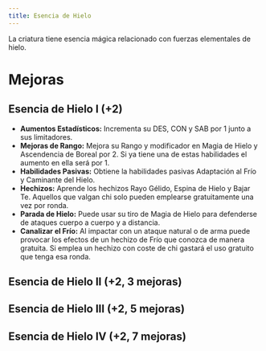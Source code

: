 ```yaml
---
title: Esencia de Hielo
---
```


La criatura tiene esencia mágica relacionado con fuerzas elementales de hielo.

# Mejoras

## Esencia de Hielo I (+2)

- **Aumentos Estadísticos:** Incrementa su DES, CON y SAB por 1 junto a sus limitadores.
- **Mejoras de Rango:** Mejora su Rango y modificador en Magia de Hielo y Ascendencia de Boreal por 2. Si ya tiene una de estas habilidades el aumento en ella será por 1. 
- **Habilidades Pasivas:** Obtiene la habilidades pasivas Adaptación al Frío y Caminante del Hielo.
- **Hechizos:** Aprende los hechizos Rayo Gélido, Espina de Hielo y Bajar Te. Aquellos que valgan chi solo pueden emplearse gratuitamente una vez por ronda.
- **Parada de Hielo:** Puede usar su tiro de Magia de Hielo para defenderse de ataques cuerpo a cuerpo y a distancia.
- **Canalizar el Frío:** Al impactar con un ataque natural o de arma puede provocar los efectos de un hechizo de Frío que conozca de manera gratuita. Si emplea un hechizo con coste de chi gastará el uso gratuito que tenga esa ronda.

## Esencia de Hielo II (+2, 3 mejoras)

## Esencia de Hielo III (+2, 5 mejoras)

## Esencia de Hielo IV (+2, 7 mejoras)